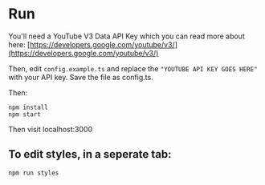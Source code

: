 # Run

You'll need a YouTube V3 Data API Key which you can read more about here: [https://developers.google.com/youtube/v3/](https://developers.google.com/youtube/v3/)

Then, edit `config.example.ts` and replace the `"YOUTUBE API KEY GOES HERE"` with your API key. Save the file as config.ts.

Then:

```
npm install
npm start
```

Then visit localhost:3000

## To edit styles, in a seperate tab:

```
npm run styles
```
